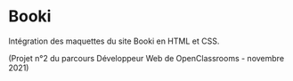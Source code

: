 # Booki

Intégration des maquettes du site Booki en HTML et CSS.

(Projet n°2 du parcours Développeur Web de OpenClassrooms - novembre 2021)